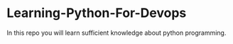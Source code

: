 # Learning-Python-For-Devops
In this repo you will learn sufficient knowledge about python programming.
